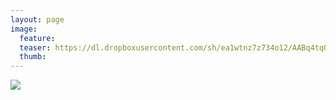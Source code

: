 ```yaml
---
layout: page
image:
  feature:
  teaser: https://dl.dropboxusercontent.com/sh/ea1wtnz7z734o12/AABq4tqO_yUJhrZkyI3SnRxfa/luontokuvat/syksy/DSC14351-245px.jpg
  thumb:
---
```


[![](https://dl.dropboxusercontent.com/sh/ea1wtnz7z734o12/AAAIr0Y9_68NzBRR7NYx_OcKa/luontokuvat/syksy/DSC14351-800px.jpg)](https://dl.dropboxusercontent.com/sh/ea1wtnz7z734o12/AAAehB9jyyGGWRIH_wTZJ-GTa/luontokuvat/syksy/DSC14351.jpg)
